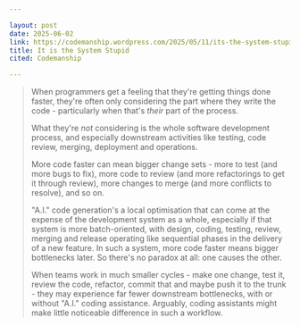 ```yaml
---

layout: post
date: 2025-06-02
link: https://codemanship.wordpress.com/2025/05/11/its-the-system-stupid/
title: It is the System Stupid
cited: Codemanship

---
```


> When programmers get a feeling that they're getting things done faster, they're often only considering the part where they write the code - particularly when that's _their_ part of the process. 
> 
> What they're _not_ considering is the whole software development process, and especially downstream activities like testing, code review, merging, deployment and operations.
>
> More code faster can mean bigger change sets - more to test (and more bugs to fix), more code to review (and more refactorings to get it through review), more changes to merge (and more conflicts to resolve), and so on.
>
> "A.I." code generation's a local optimisation that can come at the expense of the development system as a whole, especially if that system is more batch-oriented, with design, coding, testing, review, merging and release operating like sequential phases in the delivery of a new feature. In such a system, more code faster means bigger bottlenecks later. So there's no paradox at all: one causes the other.
> 
> When teams work in much smaller cycles - make one change, test it, review the code, refactor, commit that and maybe push it to the trunk - they may experience far fewer downstream bottlenecks, with or without "A.I." coding assistance. Arguably, coding assistants might make little noticeable difference in such a workflow.

